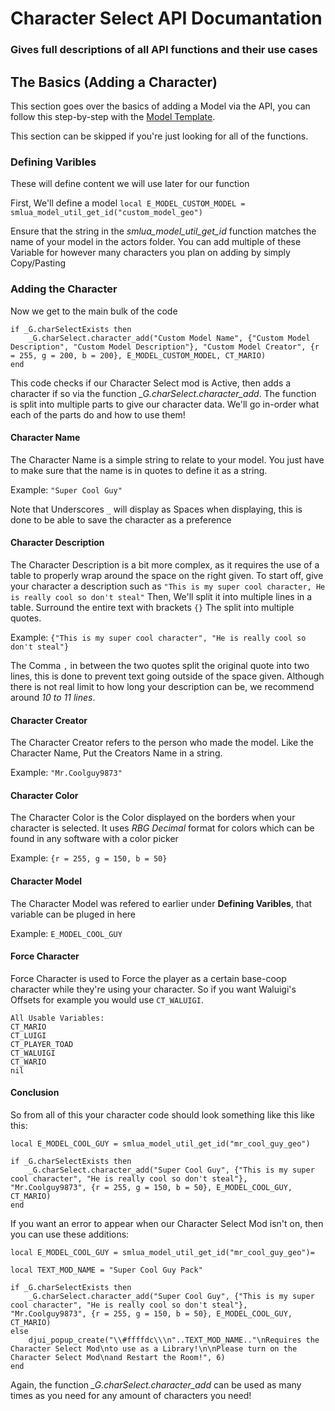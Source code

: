 # Character Select API Documantation
### Gives full descriptions of all API functions and their use cases

## The Basics (Adding a Character)
 This section goes over the basics of adding a Model via the API, you can follow this step-by-step with the [Model Template](//packs/char-select-template/).

 This section can be skipped if you're just looking for all of the functions.

### Defining Varibles
 These will define content we will use later for our function

 First, We'll define a model `local E_MODEL_CUSTOM_MODEL = smlua_model_util_get_id("custom_model_geo")`

 Ensure that the string in the *smlua_model_util_get_id* function matches the name of your model in the actors folder. You can add multiple of these Variable for however many characters you plan on adding by simply Copy/Pasting

### Adding the Character
 Now we get to the main bulk of the code

```
if _G.charSelectExists then
    _G.charSelect.character_add("Custom Model Name", {"Custom Model Description", "Custom Model Description"}, "Custom Model Creator", {r = 255, g = 200, b = 200}, E_MODEL_CUSTOM_MODEL, CT_MARIO)
end
```

 This code checks if our Character Select mod is Active, then adds a character if so via the function *_G.charSelect.character_add*. The function is split into multiple parts to give our character data. We'll go in-order what each of the parts do and how to use them!

#### Character Name

 The Character Name is a simple string to relate to your model. You just have to make sure that the name is in quotes to define it as a string.

 Example: `"Super Cool Guy"`

 Note that Underscores `_` will display as Spaces when displaying, this is done to be able to save the character as a preference

#### Character Description

 The Character Description is a bit more complex, as it requires the use of a table to properly wrap around the space on the right given. To start off, give your character a description such as `"This is my super cool character, He is really cool so don't steal"` Then, We'll split it into multiple lines in a table. Surround the entire text with brackets `{}` The split into multiple quotes.

 Example: `{"This is my super cool character", "He is really cool so don't steal"}`

 The Comma `,` in between the two quotes split the original quote into two lines, this is done to prevent text going outside of the space given. Although there is not real limit to how long your description can be, we recommend around *10 to 11 lines*.

 #### Character Creator

 The Character Creator refers to the person who made the model. Like the Character Name, Put the Creators Name in a string.

 Example: `"Mr.Coolguy9873"`

 #### Character Color

 The Character Color is the Color displayed on the borders when your character is selected. It uses *RBG Decimal* format for colors which can be found in any software with a color picker

 Example: `{r = 255, g = 150, b = 50}`

 #### Character Model

 The Character Model was refered to earlier under **Defining Varibles**, that variable can be pluged in here

 Example: `E_MODEL_COOL_GUY`

 #### Force Character

 Force Character is used to Force the player as a certain base-coop character while they're using your character. So if you want Waluigi's Offsets for example you would use `CT_WALUIGI`.

 ```
 All Usable Variables:
 CT_MARIO
 CT_LUIGI
 CT_PLAYER_TOAD
 CT_WALUIGI
 CT_WARIO
 nil
 ```

#### Conclusion

 So from all of this your character code should look something like this like this:

```
local E_MODEL_COOL_GUY = smlua_model_util_get_id("mr_cool_guy_geo")

if _G.charSelectExists then
    _G.charSelect.character_add("Super Cool Guy", {"This is my super cool character", "He is really cool so don't steal"}, "Mr.Coolguy9873", {r = 255, g = 150, b = 50}, E_MODEL_COOL_GUY, CT_MARIO)
end
```

If you want an error to appear when our Character Select Mod isn't on, then you can use these additions:

```
local E_MODEL_COOL_GUY = smlua_model_util_get_id("mr_cool_guy_geo")=

local TEXT_MOD_NAME = "Super Cool Guy Pack"

if _G.charSelectExists then
    _G.charSelect.character_add("Super Cool Guy", {"This is my super cool character", "He is really cool so don't steal"}, "Mr.Coolguy9873", {r = 255, g = 150, b = 50}, E_MODEL_COOL_GUY, CT_MARIO)
else
    djui_popup_create("\\#ffffdc\\\n"..TEXT_MOD_NAME.."\nRequires the Character Select Mod\nto use as a Library!\n\nPlease turn on the Character Select Mod\nand Restart the Room!", 6)
end
```

Again, the function *_G.charSelect.character_add* can be used as many times as you need for any amount of characters you need!